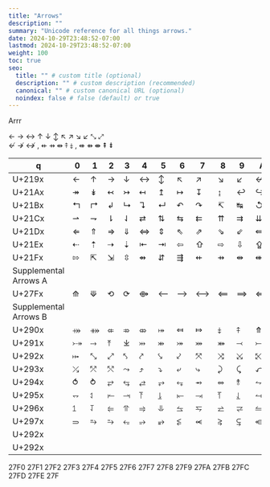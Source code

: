 ```yaml
---
title: "Arrows"
description: ""
summary: "Unicode reference for all things arrows."
date: 2024-10-29T23:48:52-07:00
lastmod: 2024-10-29T23:48:52-07:00
weight: 100
toc: true
seo:
  title: "" # custom title (optional)
  description: "" # custom description (recommended)
  canonical: "" # custom canonical URL (optional)
  noindex: false # false (default) or true
---
```


Arrr

← → ↔ ↑ ↓ ↕ ↖ ↗ ↘ ↙ ⤡ ⤢ \
↚ ↛ ↮ , ⇷ ⇸ ⇹ ⤉ ⤈ , ⇺ ⇻ ⇼ ⇞ ⇟

| q                     | 0   | 1   | 2   | 3   | 4   | 5   | 6   | 7   | 8   | 9   | A   | B   | C   | D   | E   | F   |
| --------------------- | --- | --- | --- | --- | --- | --- | --- | --- | --- | --- | --- | --- | --- | --- | --- | --- |
| U+219x                | ←   | ↑   | →   | ↓   | ↔  | ↕  | ↖  | ↗  | ↘  | ↙  | ↚   | ↛   | ↜   | ↝   | ↞   | ↟   |
| U+21Ax                | ↠   | ↡   | ↢   | ↣   | ↤   | ↥   | ↦   | ↧   | ↨   | ↩  | ↪  | ↫   | ↬   | ↭   | ↮   | ↯   |
| U+21Bx                | ↰   | ↱   | ↲   | ↳   | ↴   | ↵   | ↶   | ↷   | ↸   | ↹   | ↺   | ↻   | ↼   | ↽   | ↾   | ↿   |
| U+21Cx                | ⇀   | ⇁   | ⇂   | ⇃   | ⇄   | ⇅   | ⇆   | ⇇   | ⇈   | ⇉   | ⇊   | ⇋   | ⇌   | ⇍   | ⇎   | ⇏   |
| U+21Dx                | ⇐   | ⇑   | ⇒   | ⇓   | ⇔   | ⇕   | ⇖   | ⇗   | ⇘   | ⇙   | ⇚   | ⇛   | ⇜   | ⇝   | ⇞   | ⇟   |
| U+21Ex                | ⇠   | ⇡   | ⇢   | ⇣   | ⇤   | ⇥   | ⇦   | ⇧   | ⇨   | ⇩   | ⇪   | ⇫   | ⇬   | ⇭   | ⇮   | ⇯   |
| U+21Fx                | ⇰   | ⇱   | ⇲   | ⇳   | ⇴   | ⇵   | ⇶   | ⇷   | ⇸   | ⇹   | ⇺   | ⇻   | ⇼   | ⇽   | ⇾   | ⇿   |
| Supplemental Arrows A |
| U+27Fx                | ⟰   | ⟱   | ⟲   | ⟳   | ⟴   | ⟵   | ⟶   | ⟷   | ⟸   | ⟹   | ⟺   | ⟻   | ⟼   | ⟽   | ⟾   | ⟿   |
| Supplemental Arrows B |
| U+290x                | ⤀   | ⤁   | ⤂   | ⤃   | ⤄   | ⤅   | ⤆   | ⤇   | ⤈   | ⤉   | ⤊   | ⤋   | ⤌   | ⤍   | ⤎   | ⤏   |
| U+291x                | ⤐   | ⤑   | ⤒   | ⤓   | ⤔   | ⤕   | ⤖   | ⤗   | ⤘   | ⤙   | ⤚   | ⤛   | ⤜   | ⤝   | ⤞   | ⤟   |
| U+292x                | ⤠   | ⤡   | ⤢   | ⤣   | ⤤   | ⤥   | ⤦   | ⤧   | ⤨   | ⤩   | ⤪   | ⤫   | ⤬   | ⤭   | ⤮   | ⤯   |
| U+293x                | ⤰   | ⤱   | ⤲   | ⤳   | ⤴  | ⤵  | ⤶   | ⤷   | ⤸   | ⤹   | ⤺   | ⤻   | ⤼   | ⤽   | ⤾   | ⤿   |
| U+294x                | ⥀   | ⥁   | ⥂   | ⥃   | ⥄   | ⥅   | ⥆   | ⥇   | ⥈   | ⥉   | ⥊   | ⥋   | ⥌   | ⥍   | ⥎   | ⥏   |
| U+295x                | ⥐   | ⥑   | ⥒   | ⥓   | ⥔   | ⥕   | ⥖   | ⥗   | ⥘   | ⥙   | ⥚   | ⥛   | ⥜   | ⥝   | ⥞   | ⥟   |
| U+296x                | ⥠   | ⥡   | ⥢   | ⥣   | ⥤   | ⥥   | ⥦   | ⥧   | ⥨   | ⥩   | ⥪   | ⥫   | ⥬   | ⥭   | ⥮   | ⥯   |
| U+297x                | ⥰   | ⥱   | ⥲   | ⥳   | ⥴   | ⥵   | ⥶   | ⥷   | ⥸   | ⥹   | ⥺   | ⥻   | ⥼   | ⥽   | ⥾   | ⥿   |
| U+292x                |
| U+292x                |

27F0
27F1
27F2
27F3
27F4
27F5
27F6
27F7
27F8
27F9
27FA
27FB
27FC
27FD
27FE
27F
